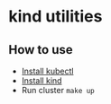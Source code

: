 # kind utilities

## How to use

- [Install kubectl](https://kubernetes.io/docs/tasks/tools/install-kubectl/)
- [Install kind](https://kind.sigs.k8s.io/docs/user/quick-start/)
- Run cluster `make up`
